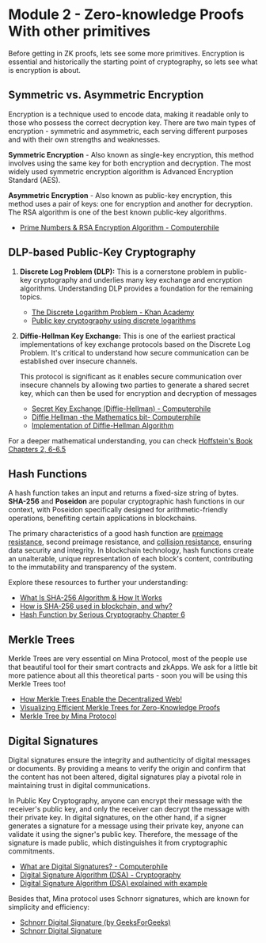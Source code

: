 # Module 2 - Zero-knowledge Proofs With other primitives

Before getting in ZK proofs, lets see some more primitives. Encryption is essential and historically the starting point of cryptography, so lets see what is encryption is about.

## Symmetric vs. Asymmetric Encryption

Encryption is a technique used to encode data, making it readable only to those who possess the correct decryption key. There are two main types of encryption - symmetric and asymmetric, each serving different purposes and with their own strengths and weaknesses.

**Symmetric Encryption** - Also known as single-key encryption, this method involves using the same key for both encryption and decryption. The most widely used symmetric encryption algorithm is Advanced Encryption Standard (AES).

**Asymmetric Encryption** - Also known as public-key encryption, this method uses a pair of keys: one for encryption and another for decryption. The RSA algorithm is one of the best known public-key algorithms.

- [Prime Numbers & RSA Encryption Algorithm - Computerphile](https://www.youtube.com/watch?v=JD72Ry60eP4)

## DLP-based Public-Key Cryptography

1. **Discrete Log Problem (DLP):** This is a cornerstone problem in public-key cryptography and underlies many key exchange and encryption algorithms. Understanding DLP provides a foundation for the remaining topics.
    - [The Discrete Logarithm Problem - Khan Academy](https://youtu.be/SL7J8hPKEWY)
    - [Public key cryptography using discrete logarithms](https://www.di-mgt.com.au/public-key-crypto-discrete-logs-0.html)

2. **Diffie-Hellman Key Exchange:** This is one of the earliest practical implementations of key exchange protocols based on the Discrete Log Problem. It's critical to understand how secure communication can be established over insecure channels.

    This protocol is significant as it enables secure communication over insecure channels by allowing two parties to generate a shared secret key, which can then be used for encryption and decryption of messages
    - [Secret Key Exchange (Diffie-Hellman) - Computerphile ](https://www.youtube.com/watch?v=NmM9HA2MQGI)
    - [Diffie Hellman -the Mathematics bit- Computerphile](https://youtu.be/Yjrfm_oRO0w)
    - [Implementation of Diffie-Hellman Algorithm](https://www.geeksforgeeks.org/implementation-diffie-hellman-algorithm/)


For a deeper mathematical understanding, you can check [Hoffstein's Book Chapters 2, 6-6.5](https://books.google.com.ar/books/about/An_Introduction_to_Mathematical_Cryptogr.html?id=BHuTQgAACAAJ&source=kp_book_description&redir_esc=y)
## Hash Functions

A hash function takes an input and returns a fixed-size string of bytes. **SHA-256** and **Poseidon** are popular cryptographic hash functions in our context, with Poseidon specifically designed for arithmetic-friendly operations, benefiting certain applications in blockchains.

The primary characteristics of a good hash function are [preimage resistance](https://en.wikipedia.org/wiki/Preimage_attack), second preimage resistance, and [collision resistance](https://en.wikipedia.org/wiki/Collision_resistance), ensuring data security and integrity. In blockchain technology, hash functions create an unalterable, unique representation of each block's content, contributing to the immutability and transparency of the system.

Explore these resources to further your understanding:
- [What Is SHA-256 Algorithm & How It Works](https://www.ssldragon.com/blog/sha-256-algorithm/)
- [How is SHA-256 used in blockchain, and why?](https://www.educative.io/answers/how-is-sha-256-used-in-blockchain-and-why)
- [Hash Function by Serious Cryptography Chapter 6](https://theswissbay.ch/pdf/Books/Computer%20science/Cryptography/SeriousCryptography.pdf)


## Merkle Trees

Merkle Trees are very essential on Mina Protocol, most of the people use that beautiful tool for their smart contracts and zkApps. We ask for a little bit more patience about all this theoretical parts - soon you will be using this Merkle Trees too! 

- [How Merkle Trees Enable the Decentralized Web! ](https://www.youtube.com/watch?v=3giNelTfeAk)
- [Visualizing Efficient Merkle Trees for Zero-Knowledge Proofs](https://kndrck.co/posts/efficient-merkletrees-zk-proofs/)
- [Merkle Tree by Mina Protocol](https://docs.minaprotocol.com/zkapps/o1js/merkle-tree)


## Digital Signatures

Digital signatures ensure the integrity and authenticity of digital messages or documents. By providing a means to verify the origin and confirm that the content has not been altered, digital signatures play a pivotal role in maintaining trust in digital communications.

In Public Key Cryptography, anyone can encrypt their message with the receiver's public key, and only the receiver can decrypt the message with their private key. In digital signatures, on the other hand, if a signer generates a signature for a message using their private key, anyone can validate it using the signer's public key. Therefore, the message of the signature is made public, which distinguishes it from cryptographic commitments.

- [What are Digital Signatures? - Computerphile](https://www.youtube.com/watch?v=s22eJ1eVLTU)
- [Digital Signature Algorithm (DSA) - Cryptography ](https://www.youtube.com/watch?v=iS1nK4G6EtA)
- [Digital Signature Algorithm (DSA) explained with example ](https://www.youtube.com/watch?v=MtT3NBfpV5Q)

Besides that, Mina protocol uses Schnorr signatures, which are known for simplicity and efficiency: 
- [Schnorr Digital Signature (by GeeksForGeeks)](https://www.geeksforgeeks.org/schnorr-digital-signature/)
- [Schnorr Digital Signature](https://www.youtube.com/watch?v=r9hJiDrtukI)

